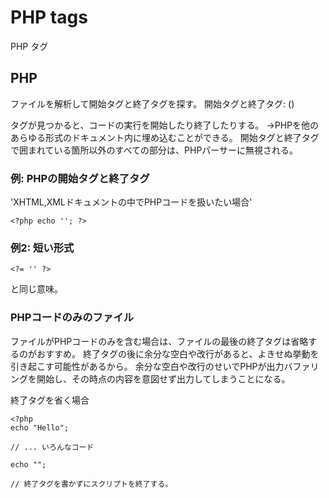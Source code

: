 # PHP tags
PHP タグ

## PHP
ファイルを解析して開始タグと終了タグを探す。
開始タグと終了タグ: (<?php ?>)

タグが見つかると、コードの実行を開始したり終了したりする。
→PHPを他のあらゆる形式のドキュメント内に埋め込むことができる。
開始タグと終了タグで囲まれている箇所以外のすべての部分は、PHPパーサーに無視される。


### 例: PHPの開始タグと終了タグ
'XHTML,XMLドキュメントの中でPHPコードを扱いたい場合'
```lang:PHP
<?php echo ''; ?>
```

### 例2: 短い形式
```lang: PHP
<?= '' ?>
```
<?php echo '' ?>と同じ意味。


### PHPコードのみのファイル
ファイルがPHPコードのみを含む場合は、ファイルの最後の終了タグは省略するのがおすすめ。
終了タグの後に余分な空白や改行があると、よきせぬ挙動を引き起こす可能性があるから。
余分な空白や改行のせいでPHPが出力バファリングを開始し、その時点の内容を意図せず出力してしまうことになる。

終了タグを省く場合
```lang:PHP
<?php
echo "Hello";

// ... いろんなコード

echo "";

// 終了タグを書かずにスクリプトを終了する。
```